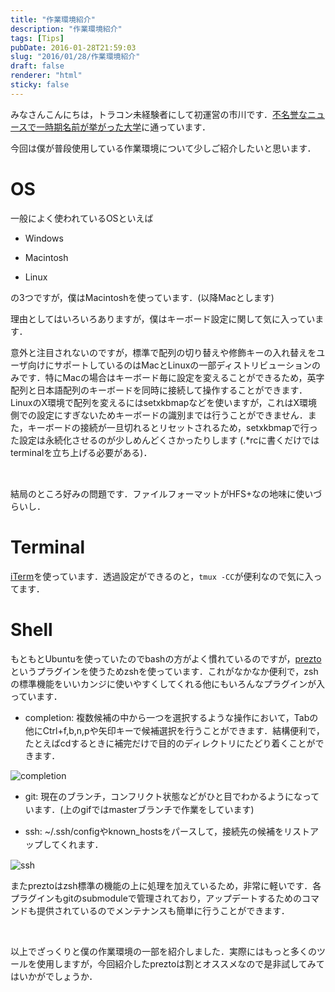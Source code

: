 ```yaml
---
title: "作業環境紹介"
description: "作業環境紹介"
tags: [Tips]
pubDate: 2016-01-28T21:59:03
slug: "2016/01/28/作業環境紹介"
draft: false
renderer: "html"
sticky: false
---
```


<p>みなさんこんにちは，トラコン未経験者にして初運営の市川です．<a href="http://www.tuat.ac.jp/" target="_blank">不名誉なニュースで一時期名前が挙がった大学</a>に通っています．</p>
<p>今回は僕が普段使用している作業環境について少しご紹介したいと思います．</p>
<h1>OS</h1>
<p>一般によく使われているOSといえば</p>
<ul>
<li>Windows</p>
</li>
<li>
<p>Macintosh</p>
</li>
<li>
<p>Linux</p>
</li>
</ul>
<p>の3つですが，僕はMacintoshを使っています．(以降Macとします)</p>
<p>理由としてはいろいろありますが，僕はキーボード設定に関して気に入っています．</p>
<p>意外と注目されないのですが，標準で配列の切り替えや修飾キーの入れ替えをユーザ向けにサポートしているのはMacとLinuxの一部ディストリビューションのみです．特にMacの場合はキーボード毎に設定を変えることができるため，英字配列と日本語配列のキーボードを同時に接続して操作することができます．LinuxのX環境で配列を変えるにはsetxkbmapなどを使いますが，これはX環境側での設定にすぎないためキーボードの識別までは行うことができません．また，キーボードの接続が一旦切れるとリセットされるため，setxkbmapで行った設定は永続化させるのが少しめんどくさかったりします (.*rcに書くだけではterminalを立ち上げる必要がある<span style="line-height: 1.5;">)．</span></p>
<p>&nbsp;</p>
<p>結局のところ好みの問題です．ファイルフォーマットがHFS+なの地味に使いづらいし．</p>
<h1>Terminal</h1>
<p><a href="https://www.iterm2.com/">iTerm</a>を使っています．透過設定ができるのと，<code>tmux -CC</code>が便利なので気に入ってます．</p>
<h1>Shell</h1>
<p>もともとUbuntuを使っていたのでbashの方がよく慣れているのですが，<a href="https://github.com/sorin-ionescu/prezto">prezto</a>というプラグインを使うためzshを使っています．これがなかなか便利で，zshの標準機能をいいカンジに使いやすくしてくれる他にもいろんなプラグインが入っています．</p>
<ul>
<li>completion: <span style="line-height: 1.5;">複数候補の中から一つを選択するような操作において，Tabの他にCtrl+f,b,n,pや矢印キーで候補選択を行うことができます．結構便利で，たとえばcdするときに補完だけで目的のディレクトリにたどり着くことができます．</span></li>
</ul>
<p><img decoding="async" src="/images/wp/2016/01/directory.gif" alt="completion" /></p>
<ul>
<li>git: <span style="line-height: 1.5;">現在のブランチ，コンフリクト状態などがひと目でわかるようになっています．(上のgifではmasterブランチで作業をしています)</span></p>
</li>
<li>
<p>ssh: <span style="line-height: 1.5;">~/.ssh/configやknown_hostsをパースして，接続先の候補をリストアップしてくれます．</span></p>
</li>
</ul>
<p><img decoding="async" src="/images/wp/2016/01/ssh.png.webp" alt="ssh" /></p>
<p>またpreztoはzsh標準の機能の上に処理を加えているため，非常に軽いです．各プラグインもgitのsubmoduleで管理されており，アップデートするためのコマンドも提供されているのでメンテナンスも簡単に行うことができます．</p>
<p>&nbsp;</p>
<p>以上でざっくりと僕の作業環境の一部を紹介しました．実際にはもっと多くのツールを使用しますが，今回紹介したpreztoは割とオススメなので是非試してみてはいかがでしょうか．</p>
